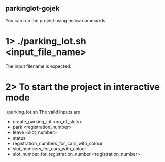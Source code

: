 ## parkinglot-gojek

You can run the project using below commands.

# 1> ./parking_lot.sh <input_file_name>
The input filename is expected.

# 2> To start the project in interactive mode
./parking_lot.sh 
The valid inputs are 
- create_parking_lot <no_of_slots> 
- park <registration_number> <colour>
- leave <slot_number> 
- status 
- registration_numbers_for_cars_with_colour <colour> 
- slot_numbers_for_cars_with_colour <colour>
- slot_number_for_registration_number <registration_number>
